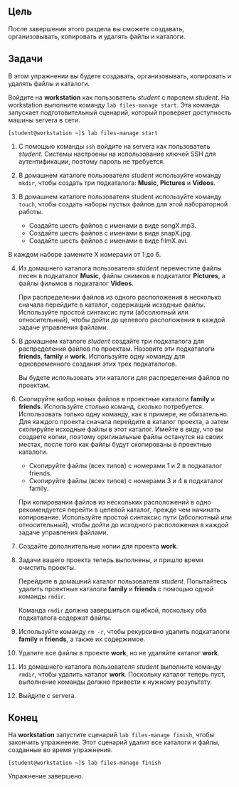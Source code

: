 ## Цель

После завершения этого раздела вы сможете создавать, организовывать, копировать и удалять файлы и каталоги.


## Задачи

В этом упражнении вы будете создавать, организовывать, копировать и удалять файлы и каталоги.

Войдите на **workstation** как пользователь *student* с паролем *student*.
На workstation выполните команду `lab files-manage start`. Эта команда запускает подготовительный сценарий, который проверяет доступность машины servera в сети.

```shell
[student@workstation ~]$ lab files-manage start
```

1.	С помощью команды `ssh` войдите на servera как пользователь *student*. Системы настроены на использование ключей SSH для аутентификации, поэтому пароль не требуется.

2.	В домашнем каталоге пользователя *student* используйте команду `mkdir`, чтобы создать три подкаталога: **Music**, **Pictures** и **Videos**.

3.	В домашнем каталоге пользователя student используйте команду `touch`, чтобы создать наборы пустых файлов для этой лабораторной работы.

    * Создайте шесть файлов с именами в виде songX.mp3.
    * Создайте шесть файлов с именами в виде snapX.jpg.
    * Создайте шесть файлов с именами в виде filmX.avi.

В каждом наборе замените X номерами от 1 до 6.

4.	Из домашнего каталога пользователя *student* переместите файлы песен в подкаталог **Music**, файлы снимков в подкаталог **Pictures**, а файлы фильмов в подкаталог **Videos**.

    При распределении файлов из одного расположения в несколько сначала перейдите в каталог, содержащий исходные файлы. Используйте простой синтаксис пути (абсолютный или относительный), чтобы дойти до целевого расположения в каждой задаче управления файлами.

5.	В домашнем каталоге *student* создайте три подкаталога для распределения файлов по проектам. Назовите эти подкаталоги **friends**, **family** и **work**. Используйте одну команду для одновременного создания этих трех подкаталогов.

    Вы будете использовать эти каталоги для распределения файлов по проектам.

6.	Скопируйте набор новых файлов в проектные каталоги **family** и **friends**. Используйте столько команд, сколько потребуется. Использовать только одну команду, как в примере, не обязательно. Для каждого проекта сначала перейдите в каталог проекта, а затем скопируйте исходные файлы в этот каталог. Имейте в виду, что вы создаете копии, поэтому оригинальные файлы останутся на своих местах, после того как файлы будут скопированы в проектные каталоги.

    * Скопируйте файлы (всех типов) с номерами 1 и 2 в подкаталог friends.
    * Скопируйте файлы (всех типов) с номерами 3 и 4 в подкаталог family.

    При копировании файлов из нескольких расположений в одно рекомендуется перейти в целевой каталог, прежде чем начинать копирование. Используйте простой синтаксис пути (абсолютный или относительный), чтобы дойти до исходного расположения в каждой задаче управления файлами.

7.	Создайте дополнительные копии для проекта **work**.

8.	Задачи вашего проекта теперь выполнены, и пришло время очистить проекты.

    Перейдите в домашний каталог пользователя *student*. Попытайтесь удалить проектные каталоги **family** и **friends** с помощью одной команды `rmdir`.
    
    Команда `rmdir` должна завершиться ошибкой, поскольку оба подкаталога содержат файлы.

9.	Используйте команду `rm -r`, чтобы рекурсивно удалить подкаталоги **family** и **friends**, а также их содержимое.

10.	Удалите все файлы в проекте **work**, но не удаляйте каталог **work**.

11.	Из домашнего каталога пользователя *student* выполните команду `rmdir`, чтобы удалить каталог **work**. Поскольку каталог теперь пуст, выполнение команды должно привести к нужному результату.

12.	Выйдите с servera.

## Конец

На **workstation** запустите сценарий `lab files-manage finish`, чтобы закончить упражнение. Этот сценарий удалит все каталоги и файлы, созданные во время упражнения.

```shell
[student@workstation ~]$ lab files-manage finish
```

Упражнение завершено.